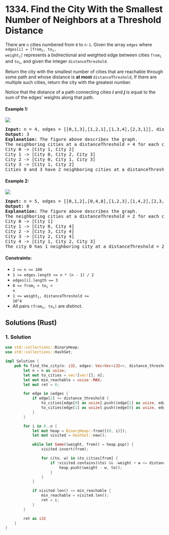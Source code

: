 # 1334. Find the City With the Smallest Number of Neighbors at a Threshold Distance
There are `n` cities numbered from `0` to `n-1`. Given the array `edges` where <code>edges[i] = [from<sub>i</sub>, to<sub>i</sub>, weight<sub>i</sub>]</code> represents a bidirectional and weighted edge between cities <code>from<sub>i</sub></code> and <code>to<sub>i</sub></code>, and given the integer `distanceThreshold`.

Return the city with the smallest number of cities that are reachable through some path and whose distance is **at most** `distanceThreshold`, If there are multiple such cities, return the city with the greatest number.

Notice that the distance of a path connecting cities ***i*** and ***j*** is equal to the sum of the edges' weights along that path.

#### Example 1:
![](https://assets.leetcode.com/uploads/2024/08/23/problem1334example1.png)
<pre>
<strong>Input:</strong> n = 4, edges = [[0,1,3],[1,2,1],[1,3,4],[2,3,1]], distanceThreshold = 4
<strong>Output:</strong> 3
<strong>Explanation:</strong> The figure above describes the graph.
The neighboring cities at a distanceThreshold = 4 for each city are:
City 0 -> [City 1, City 2]
City 1 -> [City 0, City 2, City 3]
City 2 -> [City 0, City 1, City 3]
City 3 -> [City 1, City 2]
Cities 0 and 3 have 2 neighboring cities at a distanceThreshold = 4, but we have to return city 3 since it has the greatest number.
</pre>

#### Example 2:
![](https://assets.leetcode.com/uploads/2024/08/23/problem1334example0.png)
<pre>
<strong>Input:</strong> n = 5, edges = [[0,1,2],[0,4,8],[1,2,3],[1,4,2],[2,3,1],[3,4,1]], distanceThreshold = 2
<strong>Output:</strong> 0
<strong>Explanation:</strong> The figure above describes the graph.
The neighboring cities at a distanceThreshold = 2 for each city are:
City 0 -> [City 1]
City 1 -> [City 0, City 4]
City 2 -> [City 3, City 4]
City 3 -> [City 2, City 4]
City 4 -> [City 1, City 2, City 3]
The city 0 has 1 neighboring city at a distanceThreshold = 2.
</pre>

#### Constraints:
* `2 <= n <= 100`
* `1 <= edges.length <= n * (n - 1) / 2`
* `edges[i].length == 3`
* <code>0 <= from<sub>i</sub> < to<sub>i</sub> < n</code>
* <code>1 <= weight<sub>i</sub>, distanceThreshold <= 10^4</code>
* All pairs <code>(from<sub>i</sub>, to<sub>i</sub>)</code> are distinct.

## Solutions (Rust)

### 1. Solution
```Rust
use std::collections::BinaryHeap;
use std::collections::HashSet;

impl Solution {
    pub fn find_the_city(n: i32, edges: Vec<Vec<i32>>, distance_threshold: i32) -> i32 {
        let n = n as usize;
        let mut to_cities = vec![vec![]; n];
        let mut min_reachable = usize::MAX;
        let mut ret = 0;

        for edge in &edges {
            if edge[2] <= distance_threshold {
                to_cities[edge[0] as usize].push((edge[1] as usize, edge[2]));
                to_cities[edge[1] as usize].push((edge[0] as usize, edge[2]));
            }
        }

        for i in 0..n {
            let mut heap = BinaryHeap::from([(0, i)]);
            let mut visited = HashSet::new();

            while let Some((weight, from)) = heap.pop() {
                visited.insert(from);

                for &(to, w) in &to_cities[from] {
                    if !visited.contains(&to) && -weight + w <= distance_threshold {
                        heap.push((weight - w, to));
                    }
                }
            }

            if visited.len() <= min_reachable {
                min_reachable = visited.len();
                ret = i;
            }
        }

        ret as i32
    }
}
```
